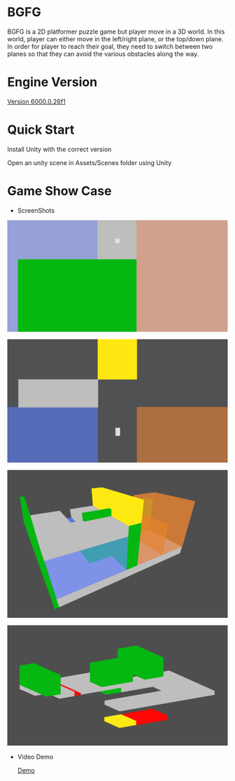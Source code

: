 # BGFG
BGFG is a 2D platformer puzzle game but player move in a 3D world. In this world, player can either move in the left/right plane, or the top/down plane. 
In order for player to reach their goal, they need to switch between two planes so that they can avoid the various obstacles along the way.

# Engine Version 
 [Version 6000.0.26f1](https://unity.com/releases/editor/whats-new/6000.0.26#installs)

 # Quick Start
 Install Unity with the correct version
 
 Open an unity scene in Assets/Scenes folder using Unity

# Game Show Case

* ScreenShots

![Alt text](https://github.com/jasoncnm/BGFG/blob/main/ScreenShot/ScreenShot4.png?raw=true)

![Alt text](https://github.com/jasoncnm/BGFG/blob/main/ScreenShot/ScreenShot3.png?raw=true)

![Alt text](https://github.com/jasoncnm/BGFG/blob/main/ScreenShot/ScreenShot1.png?raw=true)

![Alt text](https://github.com/jasoncnm/BGFG/blob/main/ScreenShot/ScreenShot2.png?raw=true)

* Video Demo

   [Demo](https://youtu.be/SkVIQjoEBeY)

